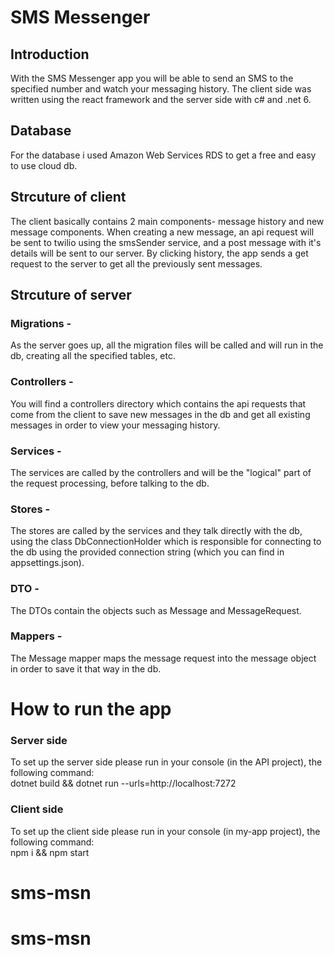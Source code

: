# SMS Messenger

## Introduction
With the SMS Messenger app you will be able to send an SMS to the specified number and watch your messaging history.
The client side was written using the react framework and the server side with c# and .net 6.

## Database
For the database i used Amazon Web Services RDS to get a free and easy to use cloud db.


## Strcuture of client
The client basically contains 2 main components- message history and new message components. 
When creating a new message, an api request will be sent to twilio using the smsSender service, and a post message with it's details will be sent to our server.
By clicking history, the app sends a get request to the server to get all the previously sent messages.


## Strcuture of server
### Migrations -
As the server goes up, all the migration files will be called and will run in the db, creating all the specified tables, etc.
### Controllers -
You will find a controllers directory which contains the api requests that come from the client to save new messages in the db and get all existing messages in order to view your messaging history.
### Services -
The services are called by the controllers and will be the "logical" part of the request processing, before talking to the db.
### Stores -
The stores are called by the services and they talk directly with the db, using the class DbConnectionHolder which is responsible for connecting to the db using the provided connection string (which you can find in appsettings.json).
### DTO -
The DTOs contain the objects such as Message and MessageRequest.
### Mappers -
The Message mapper maps the message request into the message object in order to save it that way in the db. 

# How to run the app
### Server side
To set up the server side please run in your console (in the API project), the following command: \
dotnet build && dotnet run --urls=http://localhost:7272
### Client side
To set up the client side please run in your console (in my-app project), the following command: \
npm i && npm start
# sms-msn
# sms-msn
